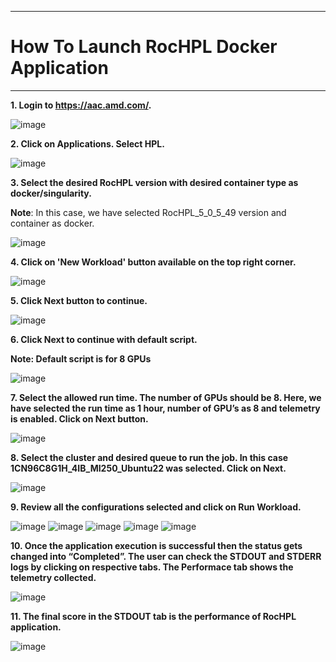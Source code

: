 ***

# How To Launch RocHPL Docker Application

***

 **1. Login to https://aac.amd.com/.**
    
   ![image](https://github.com/amddcgpuce/AMDAcceleratorCloudGuides/assets/137475062/d62dc96e-e37a-42b3-9b0e-72445014a621)


 **2. Click on Applications. Select HPL.**
    
   ![image](https://github.com/amddcgpuce/AMDAcceleratorCloudGuides/assets/137475062/c38b250f-24bd-4a15-8f65-2cca6aeb5bc9)
    
 **3. Select the desired RocHPL version with desired container type as docker/singularity.**
    
   **Note**: In this case, we have selected RocHPL_5_0_5_49 version and container as docker.
    
   ![image](https://github.com/amddcgpuce/AMDAcceleratorCloudGuides/assets/137475062/060103a0-9be8-4569-9b2c-c60fae091fb5)
    
 **4. Click on 'New Workload' button available on the top right corner.**
    
   ![image](https://github.com/amddcgpuce/AMDAcceleratorCloudGuides/assets/137475062/ace07a67-c914-41a7-b69e-b7aa83eee7a8)

 **5. Click Next button to continue.**

   ![image](https://github.com/amddcgpuce/AMDAcceleratorCloudGuides/assets/137475062/9614e3fe-88b7-4914-9c08-595a775b9884)

 **6. Click Next to continue with default script.**

   **Note: Default script is for 8 GPUs**

   ![image](https://github.com/amddcgpuce/AMDAcceleratorCloudGuides/assets/137475062/5f151625-c7f8-4403-8626-adc4a87783ef)

 **7. Select the allowed run time. The number of GPUs should be 8. Here, we have selected the run time as 1 hour, number of GPU’s as 8 and telemetry is enabled.
    Click on Next button.**

   ![image](https://github.com/amddcgpuce/AMDAcceleratorCloudGuides/assets/137475062/c0b45582-c5ac-4b8f-88b9-ab234afba7af)

 **8. Select the cluster and desired queue to run the job. In this case 1CN96C8G1H_4IB_MI250_Ubuntu22 was selected. Click on Next.**

   ![image](https://github.com/amddcgpuce/AMDAcceleratorCloudGuides/assets/137475062/7bd91819-4031-4edb-a987-03ddfce4e7fe)


 **9. Review all the configurations selected and click on Run Workload.**
 
   ![image](https://github.com/amddcgpuce/AMDAcceleratorCloudGuides/assets/137475062/84f3eb1c-dcd1-4b02-9495-c18b36e7dcc2)
   ![image](https://github.com/amddcgpuce/AMDAcceleratorCloudGuides/assets/137475062/61295ad1-eb33-471d-884e-22b43d11c8ff)
   ![image](https://github.com/amddcgpuce/AMDAcceleratorCloudGuides/assets/137475062/0f9484e1-239f-4d2c-b037-5b43704d9c02)
   ![image](https://github.com/amddcgpuce/AMDAcceleratorCloudGuides/assets/137475062/fa0bd624-d914-4463-b594-6f8270fbef05)
   ![image](https://github.com/amddcgpuce/AMDAcceleratorCloudGuides/assets/137475062/1ca97119-fa09-4a4a-a7fb-9e3cbc114ae0)

 **10. Once the application execution is successful then the status gets changed into “Completed”.
     The user can check the STDOUT and STDERR logs by clicking on respective tabs.
     The Performace tab shows the telemetry collected.**
     
   ![image](https://github.com/amddcgpuce/AMDAcceleratorCloudGuides/assets/137475062/0beb8d01-4461-4d51-83a3-bf3dfc727bc0)

 **11. The final score in the STDOUT tab is the performance of RocHPL application.**

   ![image](https://github.com/amddcgpuce/AMDAcceleratorCloudGuides/assets/137475062/dab96a0c-4e9f-41b0-bd52-6562089f8068)
